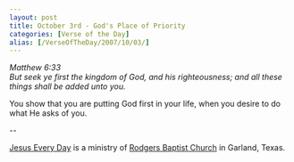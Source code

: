 ```yaml
---
layout: post
title: October 3rd - God's Place of Priority
categories: [Verse of the Day]
alias: [/VerseOfTheDay/2007/10/03/]
---
```


_Matthew 6:33  
But seek ye first the kingdom of God, and his righteousness; and all
these things shall be added unto you._

You show that you are putting God first in your life, when you
desire to do what He asks of you.

 --

<a href=http://jesuseveryday.net>Jesus Every Day</a> is a ministry of <a href=http://rodgersbaptist.net>Rodgers Baptist Church</a> in Garland, Texas.
